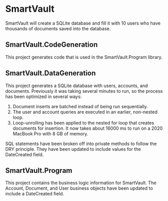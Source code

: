 # SmartVault

SmartVault will create a SQLite database and fill it with 10 users who have thousands of documents saved into the database.

## SmartVault.CodeGeneration

This project generates code that is used in the SmartVault.Program library.

## SmartVault.DataGeneration

This project generates a SQLite database with users, accounts, and documents. Previously it was taking several minutes to run, so the process has been optimized in several ways:

1. Document inserts are batched instead of being run sequentially.
2. The user and account queries are executed in an earlier, non-nested loop.
3. Loop-unrolling has been applied to the nested for loop that creates documents for insertion. It now takes about 16000 ms to run on a 2020 MacBook Pro with 8 GB of memory.

SQL statements have been broken off into private methods to follow the DRY principle. They have been updated to include values for the DateCreated field.

## SmartVault.Program

This project contains the business logic information for SmartVault. The Account, Document, and User business objects have been updated to include a DateCreated field.
